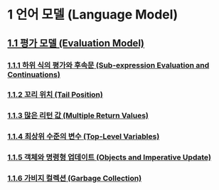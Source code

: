 # 1 언어 모델 (Language Model)

## [1.1 평가 모델 (Evaluation Model)](evaluation-model.md)

<h3><a href="evaluation-model.html#sub-expression">1.1.1 하위 식의 평가와 후속문 (Sub-expression Evaluation and Continuations)</a></h3>

<h3><a href="evaluation-model.html#tail-position">1.1.2 꼬리 위치 (Tail Position)</a></h3>

<h3><a href="evaluation-model.html#multiple-return">1.1.3 많은 리턴 값 (Multiple Return Values)</a></h3>

<h3><a href="evaluation-model.html#top-level">1.1.4 최상위 수준의 변수 (Top-Level Variables)</a></h3>

<h3><a href="evaluation-model.html#object-imperative">1.1.5 객체와 명령형 업데이트 (Objects and Imperative Update)</a></h3>

<h3><a href="evaluation-model.html#garbage-collection">1.1.6 가비지 컬렉션 (Garbage Collection)</a></h3>
